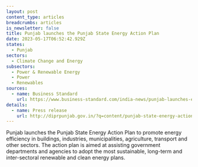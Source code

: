 ```yaml
---
layout: post
content_type: articles
breadcrumbs: articles
is_newsletter: false
title: Punjab launches the Punjab State Energy Action Plan
date: 2023-05-17T06:52:42.929Z
states:
  - Punjab
sectors:
  - Climate Change and Energy
subsectors:
  - Power & Renewable Energy
  - Power
  - Renewables
sources:
  - name: Business Standard
    url: https://www.business-standard.com/india-news/punjab-launches-energy-action-plan-to-ensure-promotion-of-energy-efficiency-123051000991_1.html
details:
  - name: Press release
    url: http://diprpunjab.gov.in/?q=content/punjab-state-energy-action-plan-launched-achieve-net-zero-goal
---
```

Punjab launches the Punjab State Energy Action Plan to promote energy efficiency in buildings, industries, municipalities, agriculture, transport and other sectors. The action plan is aimed at assisting government departments and agencies to adopt the most sustainable, long-term and inter-sectoral renewable and clean energy plans.
